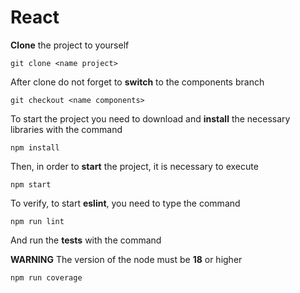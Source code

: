 # React

**Clone** the project to yourself
```
git clone <name project>
```

After clone do not forget to **switch** to the components branch
```
git checkout <name components>
```

To start the project you need to download and **install** the necessary libraries with the command
```
npm install
```

Then, in order to **start** the project, it is necessary to execute
```
npm start
```

To verify, to start **eslint**, you need to type the command
```
npm run lint
```

And run the **tests** with the command

**WARNING** The version of the node must be **18** or higher

```
npm run coverage
```
